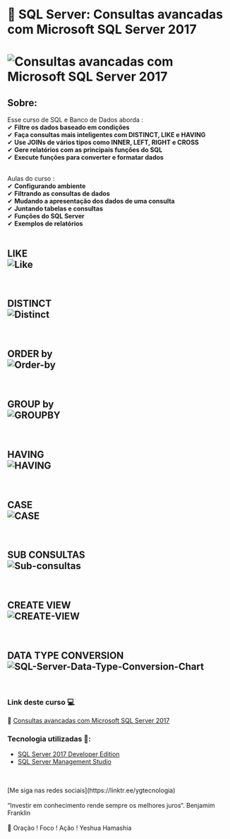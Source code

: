 # 🤘 SQL Server: Consultas avancadas com Microsoft SQL Server 2017

<h1>
   <img src="https://i.ibb.co/fHknNkG/Capturar.png" alt="Consultas avancadas com Microsoft SQL Server 2017" border="0">
</h1>

## Sobre: 

Esse curso de SQL e Banco de Dados aborda :<br>
✔  **Filtre os dados baseado em condições**<br> 
✔  **Faça consultas mais inteligentes com DISTINCT, LIKE e HAVING**<br> 
✔  **Use JOINs de vários tipos como INNER, LEFT, RIGHT e CROSS**<br> 
✔  **Gere relatórios com as principais funções do SQL**<br> 
✔  **Execute funções para converter e formatar dados**<br><br>  
 
Aulas do curso :<br>
✔  **Configurando ambiente**<br> 
✔  **Filtrando as consultas de dados**<br> 
✔  **Mudando a apresentação dos dados de uma consulta**<br> 
✔  **Juntando tabelas e consultas**<br> 
✔  **Funções do SQL Server**<br> 
✔  **Exemplos de relatórios**<br><br>

<h2>LIKE<br>
   <img src="https://i.ibb.co/gv0zLwx/Like.jpg" alt="Like" border="0">
</h2>
<br>
<h2>DISTINCT<br>
   <img src="https://i.ibb.co/9pLk5RK/Distinct.jpg" alt="Distinct" border="0">
</h2>
<br>
<h2>ORDER by<br>
  <img src="https://i.ibb.co/VvPqLtM/Order-by.jpg" alt="Order-by" border="0"> 
</h2>
<br>
<h2>GROUP by<br>
   <img src="https://i.ibb.co/jDkYgHP/GROUPBY.jpg" alt="GROUPBY" border="0"> 
</h2>
<br>
<h2>HAVING<br>
      <img src="https://i.ibb.co/G9nKPCM/HAVING.jpg" alt="HAVING" border="0">
</h2>
<br>
<h2>CASE<br>
      <img src="https://i.ibb.co/Qc32dVX/CASE.jpg" alt="CASE" border="0">
</h2>
<br>
<h2>SUB CONSULTAS <br>
      <img src="https://i.ibb.co/wWQBjnh/Sub-consultas.jpg" alt="Sub-consultas" border="0">
</h2>
<br>

<h2>CREATE VIEW <br>
      <img src="https://i.ibb.co/jrRPrwJ/CREATE-VIEW.jpg" alt="CREATE-VIEW" border="0">
</h2>
<br>
<h2>DATA TYPE CONVERSION <br>
      <img src="https://i.ibb.co/k91Rhpd/SQL-Server-Data-Type-Conversion-Chart.png" alt="SQL-Server-Data-Type-Conversion-Chart" border="0">
</h2>
<br>

 ### Link deste curso  💻

 🎯 <a href="https://cursos.alura.com.br/course/consultas-sql-server-2017" target="blank">Consultas avancadas com Microsoft SQL Server 2017</a>

### Tecnologia utilizadas 🚀:

* <a href="https://www.microsoft.com/pt-br/sql-server/sql-server-downloads">SQL Server 2017 Developer Edition</a> 
* <a href="https://docs.microsoft.com/pt-br/sql/ssms/download-sql-server-management-studio-ssms">SQL Server Management Studio</a> 
<br>
<br>
[Me siga nas redes sociais](https://linktr.ee/ygtecnologia)
<br>
<br> 
“Investir em conhecimento rende sempre os melhores juros“. Benjamim Franklin
<br>
<br> 
🙏 Oração ! Foco ! Ação ! Yeshua Hamashia